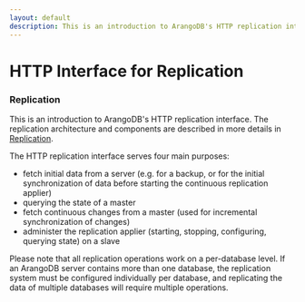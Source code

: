 ```yaml
---
layout: default
description: This is an introduction to ArangoDB's HTTP replication interface
---
```

HTTP Interface for Replication
==============================

### Replication

This is an introduction to ArangoDB's HTTP replication interface.
The replication architecture and components are described in more details in 
[Replication](../administration-replication.html).

The HTTP replication interface serves four main purposes:
- fetch initial data from a server (e.g. for a backup, or for the initial synchronization 
  of data before starting the continuous replication applier)
- querying the state of a master
- fetch continuous changes from a master (used for incremental synchronization of changes)
- administer the replication applier (starting, stopping, configuring, querying state) on 
  a slave

Please note that all replication operations work on a per-database level. If an 
ArangoDB server contains more than one database, the replication system must be
configured individually per database, and replicating the data of multiple
databases will require multiple operations.

